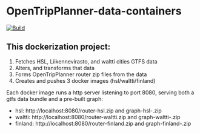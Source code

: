 # OpenTripPlanner-data-containers
[![Build](https://api.travis-ci.org/HSLdevcom/OpenTripPlanner-dta-container.svg?branch=master)](https://travis-ci.org/HSLdevcom/OpenTripPlanner-data-container)

## This dockerization project:

1. Fetches HSL, Liikennevirasto, and waltti cities GTFS data
2. Alters, and transforms that data
3. Forms OpenTripPlanner router zip files from the data
4. Creates and pushes 3 docker images (hsl/waltti/finland)

Each docker image runs a http server listening to port 8080, serving both a gtfs data bundle and a pre-built graph:
- hsl: http://localhost:8080/router-hsl.zip and graph-hsl-<otpversion>.zip
- waltti: http://localhost:8080/router-waltti.zip and graph-waltti-<otpversion>.zip
- finland: http://localhost:8080/router-finland.zip and graph-finland-<otpversion>.zip

